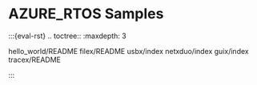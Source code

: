 # AZURE_RTOS Samples

:::{eval-rst}
.. toctree::
   :maxdepth: 3

   hello_world/README
   filex/README
   usbx/index
   netxduo/index
   guix/index
   tracex/README
   
:::

